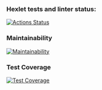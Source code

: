 ### Hexlet tests and linter status:
[![Actions Status](https://github.com/alexx134121/php-project-48/actions/workflows/hexlet-check.yml/badge.svg)](https://github.com/alexx134121/php-project-48/actions)
### Maintainability
[![Maintainability](https://api.codeclimate.com/v1/badges/51c47d0ee04e6846413e/maintainability)](https://codeclimate.com/github/alexx134121/php-project-48/maintainability)
### Test Coverage
[![Test Coverage](https://api.codeclimate.com/v1/badges/51c47d0ee04e6846413e/test_coverage)](https://codeclimate.com/github/alexx134121/php-project-48/test_coverage)